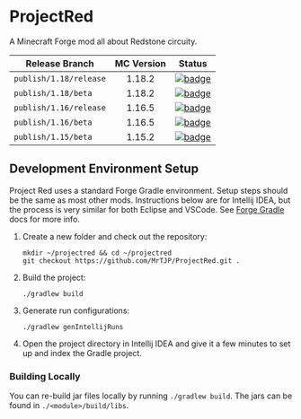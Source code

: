 # ProjectRed

A Minecraft Forge mod all about Redstone circuity.

| Release Branch       | MC Version | Status                                                                                                                                                                                                                        |
|----------------------|:----------:|-------------------------------------------------------------------------------------------------------------------------------------------------------------------------------------------------------------------------------|
| `publish/1.18/release` |   1.18.2   | [![badge](https://img.shields.io/endpoint?url=https://gist.githubusercontent.com/MrTJP/3ef501bc64c896a86fd706dfea8ba367/raw/projectred-badge-1.18-release.json)](https://www.curseforge.com/minecraft/mc-mods/project-red-core) |
| `publish/1.18/beta`  |   1.18.2   | [![badge](https://img.shields.io/endpoint?url=https://gist.githubusercontent.com/MrTJP/3ef501bc64c896a86fd706dfea8ba367/raw/projectred-badge-1.18-beta.json)](https://www.curseforge.com/minecraft/mc-mods/project-red-core)  |
| `publish/1.16/release` |   1.16.5   | [![badge](https://img.shields.io/endpoint?url=https://gist.githubusercontent.com/MrTJP/3ef501bc64c896a86fd706dfea8ba367/raw/projectred-badge-1.16-release.json)](https://www.curseforge.com/minecraft/mc-mods/project-red-core) |
| `publish/1.16/beta`  |   1.16.5   | [![badge](https://img.shields.io/endpoint?url=https://gist.githubusercontent.com/MrTJP/3ef501bc64c896a86fd706dfea8ba367/raw/projectred-badge-1.16-beta.json)](https://www.curseforge.com/minecraft/mc-mods/project-red-core)  |
| `publish/1.15/beta`  |   1.15.2   | [![badge](https://img.shields.io/endpoint?url=https://gist.githubusercontent.com/MrTJP/3ef501bc64c896a86fd706dfea8ba367/raw/projectred-badge-1.15-beta.json)](https://www.curseforge.com/minecraft/mc-mods/project-red-core)  |

## Development Environment Setup

Project Red uses a standard Forge Gradle environment. Setup steps should be the same as most other mods. Instructions below are for Intellij IDEA, but the process is very similar for both Eclipse and VSCode. See [Forge Gradle](https://docs.minecraftforge.net/en/fg-5.x/gettingstarted/#setting-up-forgegradle) docs for more info.

1. Create a new folder and check out the repository:
   ```
   mkdir ~/projectred && cd ~/projectred
   git checkout https://github.com/MrTJP/ProjectRed.git .
   ```

2. Build the project: 
   ```
   ./gradlew build
   ```   

3. Generate run configurations:
   ```
   ./gradlew genIntellijRuns
   ```
   
4. Open the project directory in Intellij IDEA and give it a few minutes to set up and index the Gradle project.

### Building Locally
You can re-build jar files locally by running `./gradlew build`. The jars can be found in `./<module>/build/libs`.
